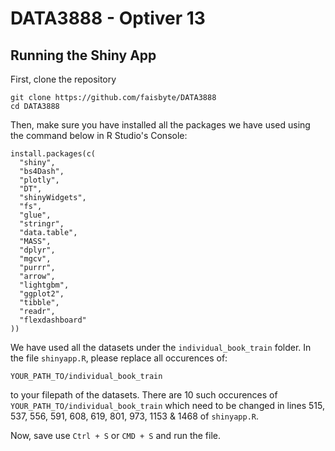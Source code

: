 # DATA3888 - Optiver 13

## Running the Shiny App

First, clone the repository

```
git clone https://github.com/faisbyte/DATA3888
cd DATA3888
```

Then, make sure you have installed all the packages we have used using the command below in R Studio's Console:

```
install.packages(c(
  "shiny",
  "bs4Dash",
  "plotly",
  "DT",
  "shinyWidgets",
  "fs",
  "glue",
  "stringr",
  "data.table",
  "MASS",
  "dplyr",
  "mgcv",
  "purrr",
  "arrow",
  "lightgbm",
  "ggplot2",
  "tibble",
  "readr",
  "flexdashboard"
))
```

We have used all the datasets under the `individual_book_train` folder. In the file `shinyapp.R`, please replace all occurences of:

`YOUR_PATH_TO/individual_book_train`

to your filepath of the datasets. There are 10 such occurences of `YOUR_PATH_TO/individual_book_train` which need to be changed in lines 515, 537, 556, 591, 608, 619, 801, 973, 1153 & 1468 of `shinyapp.R`. 

Now, save use `Ctrl + S` or `CMD + S` and run the file.
